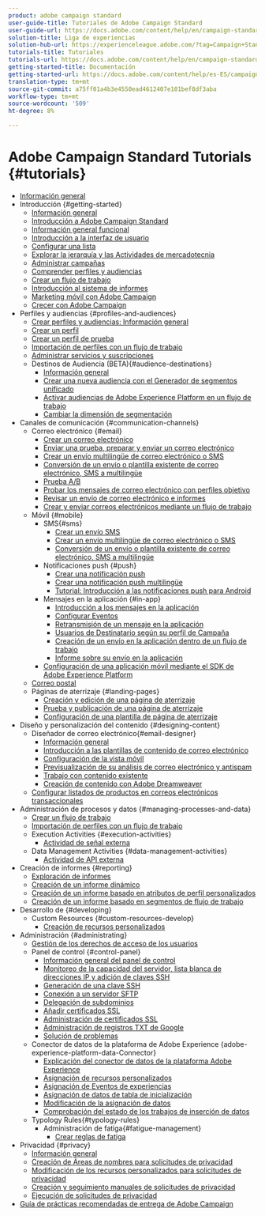 ```yaml
---
product: adobe campaign standard
user-guide-title: Tutoriales de Adobe Campaign Standard
user-guide-url: https://docs.adobe.com/content/help/en/campaign-standard-learn/tutorials/overview.html
solution-title: Liga de experiencias
solution-hub-url: https://experienceleague.adobe.com/?tag=Campaign+Standard#recommended/solutions/campaign
tutorials-title: Tutoriales
tutorials-url: https://docs.adobe.com/content/help/en/campaign-standard-learn/tutorials/overview.html
getting-started-title: Documentación
getting-started-url: https://docs.adobe.com/content/help/es-ES/campaign-standard/using/campaign-standard-home.html
translation-type: tm+mt
source-git-commit: a75ff01a4b3e4550ead4612407e101bef8df3aba
workflow-type: tm+mt
source-wordcount: '509'
ht-degree: 8%

---
```



# Adobe Campaign Standard Tutorials {#tutorials}

+ [Información general](/help/overview.md)
+ Introducción {#getting-started}
   + [Información general](/help/getting-started/getting-started-overview.md)
   + [Introducción a Adobe Campaign Standard](/help/getting-started/adobe-campaign-standard-introduction.md)
   + [Información general funcional](/help/getting-started/functional-overview.md)
   + [Introducción a la interfaz de usuario](/help/getting-started/getting-started-with-the-ui.md)
   + [Configurar una lista](/help/getting-started/configure-a-list.md)
   + [Explorar la jerarquía y las Actividades de mercadotecnia](/help/getting-started/explore-hierarchy-and-marketing-activities.md)
   + [Administrar campañas](/help/getting-started/managing-campaigns.md)
   + [Comprender perfiles y audiencias](/help/getting-started/understanding-profiles-and-audiences.md)
   + [Crear un flujo de trabajo](/help/managing-processes-and-data/create-workflow.md)
   + [Introducción al sistema de informes](/help/getting-started/reporting-with-adobe-campaign-introduction.md)
   + [Marketing móvil con Adobe Campaign](/help/getting-started/mobile-marketing-with-adobe-campaign.md)
   + [Crecer con Adobe Campaign](/help/getting-started/growing-with-adobe-campaign.md)
+ Perfiles y audiencias {#profiles-and-audiences}
   + [Crear perfiles y audiencias: Información general](/help/profiles-and-audiences/creating-profiles-and-audiences.md)
   + [Crear un perfil](/help/profiles-and-audiences/creating-a-profile.md)
   + [Crear un perfil de prueba](/help/profiles-and-audiences/test-profiles.md)
   + [Importación de perfiles con un flujo de trabajo](/help/managing-processes-and-data/importing-profiles.md)
   + [Administrar servicios y suscripciones](/help/managing-processes-and-data/services-and-subscriptions.md)
   + Destinos de Audiencia (BETA){#audience-destinations}
      + [Información general](/help/profiles-and-audiences/audience-destinations/audience-destinations-overview.md)
      + [Crear una nueva audiencia con el Generador de segmentos unificado](/help/profiles-and-audiences/audience-destinations/creating-audiences-using-segment-builder.md)
      + [Activar audiencias de Adobe Experience Platform en un flujo de trabajo](/help/profiles-and-audiences/audience-destinations/activating-aep-audiences.md)
      + [Cambiar la dimensión de segmentación](/help/profiles-and-audiences/audience-destinations/changing-targeting-dimension.md)
+ Canales de comunicación {#communication-channels}
   + Correo electrónico {#email}
      + [Crear un correo electrónico](/help/communication-channels/email/create-email-from-homepage.md)
      + [Enviar una prueba, preparar y enviar un correo electrónico](/help/communication-channels/email/sending-test-preparing-sending-email.md)
      + [Crear un envío multilingüe de correo electrónico o SMS](/help/communication-channels/create-multilingual-deliveries.md)
      + [Conversión de un envío o plantilla existente de correo electrónico, SMS a multilingüe](/help/communication-channels/covert-into-multilingual-deliveries.md)
      + [Prueba A/B](/help/communication-channels/email/a-b-testing.md)
      + [Probar los mensajes de correo electrónico con perfiles objetivo](/help/communication-channels/email/profile-substitution.md)
      + [Revisar un envío de correo electrónico e informes](/help/communication-channels/email/reviewing-personalized-email-delivery-and-reports.md)
      + [Crear y enviar correos electrónicos mediante un flujo de trabajo](/help/communication-channels/email/create-and-send-emails-via-workflow.md)
   + Móvil {#mobile}
      + SMS{#sms}
         + [Crear un envío SMS](/help/communication-channels/mobile/sms/sms-delivery.md)
         + [Crear un envío multilingüe de correo electrónico o SMS](/help/communication-channels/create-multilingual-deliveries.md)
         + [Conversión de un envío o plantilla existente de correo electrónico, SMS a multilingüe](/help/communication-channels/covert-into-multilingual-deliveries.md)
      + Notificaciones push {#push}
         + [Crear una notificación push](/help/communication-channels/mobile/push-notifications/creating-a-push-notification.md)
         + [Crear una notificación push multilingüe](/help/communication-channels/mobile/push-notifications/creating-multilingual-push-notifications.md)
         + [Tutorial: Introducción a las notificaciones push para Android](https://docs.adobe.com/content/help/en/campaign-standard-learn/getting-started-with-push-notifications-android/introduction.html)
      + Mensajes en la aplicación {#in-app}
         + [Introducción a los mensajes en la aplicación](/help/communication-channels/mobile/in-app/in-app-message-overview.md)
         + [Configurar Eventos](/help/communication-channels/mobile/in-app/configure-events.md)
         + [Retransmisión de un mensaje en la aplicación](/help/communication-channels/mobile/in-app/broadcast-in-app-message.md)
         + [Usuarios de Destinatario según su perfil de Campaña](/help/communication-channels/mobile/in-app/target-users-based-on-campaign-profile.md)
         + [Creación de un envío en la aplicación dentro de un flujo de trabajo](/help/communication-channels/mobile/in-app/in-app-activity.md)
         + [Informe sobre su envío en la aplicación](/help/communication-channels/mobile/in-app/in-app-reporting.md)
      + [Configuración de una aplicación móvil mediante el SDK de Adobe Experience Platform](/help/communication-channels/mobile/configure-mobile-apps-using-aep-sdk.md)
   + [Correo postal](/help/communication-channels/direct-mail/directmail.md)
   + Páginas de aterrizaje {#landing-pages}
      + [Creación y edición de una página de aterrizaje](/help/communication-channels/landing-pages/landing-page-create-and-edit.md)
      + [Prueba y publicación de una página de aterrizaje](/help/communication-channels/landing-pages/landing-page-test-and-publish.md)
      + [Configuración de una plantilla de página de aterrizaje](/help/communication-channels/landing-pages/landing-page-configure-templates.md)
+ Diseño y personalización del contenido {#designing-content}
   + Diseñador de correo electrónico{#email-designer}
      + [Información general](/help/designing-content/email-designer/email-designer-overview.md)
      + [Introducción a las plantillas de contenido de correo electrónico](/help/designing-content/email-designer/email-content-templates.md)
      + [Configuración de la vista móvil](/help/designing-content/email-designer/configure-the-mobile-view.md)
      + [Previsualización de su análisis de correo electrónico y antispam](/help/designing-content/email-designer/preview-your-email.md)
      + [Trabajo con contenido existente](/help/designing-content/email-designer/working-with-existing-content.md)
      + [Creación de contenido con Adobe Dreamweaver](/help/designing-content/email-designer/dreamweaver-integration.md)
   + [Configurar listados de productos en correos electrónicos transaccionales](/help/designing-content/product-listings-in-transactional-email.md)
+ Administración de procesos y datos {#managing-processes-and-data}
   + [Crear un flujo de trabajo](/help/managing-processes-and-data/create-workflow.md)
   + [Importación de perfiles con un flujo de trabajo](/help/managing-processes-and-data/importing-profiles.md)
   + Execution Activities {#execution-activities}
      + [Actividad de señal externa](/help/managing-processes-and-data/execution-activities/external-signal-activity.md)
   + Data Management Activities {#data-management-activities}
      + [Actividad de API externa](/help/managing-processes-and-data/data-management-activities/external-api-activity.md)
+ Creación de informes {#reporting}
   + [Exploración de informes](/help/getting-started/exploring-reports.md)
   + [Creación de un informe dinámico](/help/reporting/creating-a-dynamic-report.md)
   + [Creación de un informe basado en atributos de perfil personalizados](/help/reporting/custom-profile-attributes-dynamic-reports.md)
   + [Creación de un informe basado en segmentos de flujo de trabajo](/help/reporting/report-on-workflow-segments.md)
+ Desarrollo de {#developing}
   + Custom Resources {#custom-resources-develop}
      + [Creación de recursos personalizados](/help/managing-processes-and-data/custom-resources/creating-custom-resources.md)
+ Administración {#administrating}
   + [Gestión de los derechos de acceso de los usuarios](/help/administrating/managing-user-access-rights.md)
   + Panel de control {#control-panel}
      + [Información general del panel de control](/help/administrating/control-panel/control-panel-overview.md)
      + [Monitoreo de la capacidad del servidor, lista blanca de direcciones IP y adición de claves SSH](/help/administrating/control-panel/monitoring-server-capacity-whitelisting-adding-ssh-key.md)
      + [Generación de una clave SSH](/help/administrating/control-panel/generate-ssh-key.md)
      + [Conexión a un servidor SFTP](/help/administrating/control-panel/connect-to-sftp-server.md)
      + [Delegación de subdominios](/help/administrating/control-panel/subdomain-delegation.md)
      + [Añadir certificados SSL](/help/administrating/control-panel/adding-ssl-certificates.md)
      + [Administración de certificados SSL](/help/administrating/control-panel/managing-ssl-certificates.md)
      + [Administración de registros TXT de Google](/help/administrating/control-panel/google-txt-record-management.md)
      + [Solución de problemas](/help/administrating/control-panel/trouble-shooting.md)
   + Conector de datos de la plataforma de Adobe Experience {adobe-experience-platform-data-Connector}
      + [Explicación del conector de datos de la plataforma Adobe Experience](/help/administrating/adobe-experience-platform-data-connector/understanding-the-adobe-experience-platform-data-connector.md)
      + [Asignación de recursos personalizados](/help/administrating/adobe-experience-platform-data-connector/mapping-custom-resources.md)
      + [Asignación de Eventos de experiencias](/help/administrating/adobe-experience-platform-data-connector/mapping-experience-events.md)
      + [Asignación de datos de tabla de inicialización](/help/administrating/adobe-experience-platform-data-connector/mapping-seed-table-data.md)
      + [Modificación de la asignación de datos](/help/administrating/adobe-experience-platform-data-connector/modifying-data-mapping.md)
      + [Comprobación del estado de los trabajos de inserción de datos](/help/administrating/adobe-experience-platform-data-connector/checking-status-of-data-ingestion-jobs.md)
   + Typology Rules{#typology-rules}
      + Administración de fatiga{#fatigue-management}
         + [Crear reglas de fatiga](/help/administrating/typology-rules/fatigue-management/create-fatigue-rules.md)
+ Privacidad {#privacy}
   + [Información general](/help/privacy/privacy-overview.md)
   + [Creación de Áreas de nombres para solicitudes de privacidad](/help/privacy/namespaces-for-privacy-requests.md)
   + [Modificación de los recursos personalizados para solicitudes de privacidad](/help/privacy/custom-resources-for-privacy-requests.md)
   + [Creación y seguimiento manuales de solicitudes de privacidad](/help/privacy/create-and-track-privacy-requests.md)
   + [Ejecución de solicitudes de privacidad](/help/privacy/execute-privacy-requests.md)
+ [Guía de prácticas recomendadas de entrega de Adobe Campaign](https://docs-stg.corp.adobe.com/content/help/en/campaign-standard-learn/deliverability-best-practice-guide/introduction.html)

